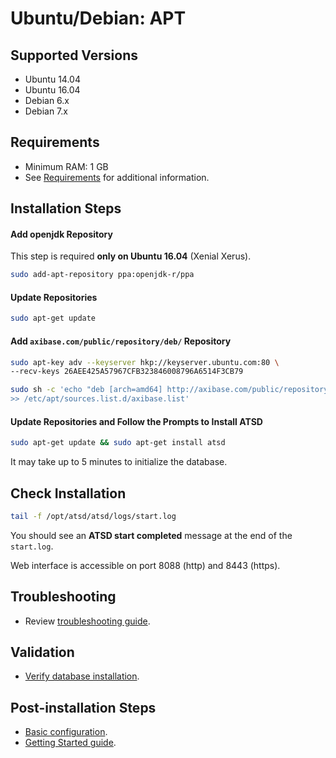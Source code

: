 # Ubuntu/Debian: APT

## Supported Versions

- Ubuntu 14.04
- Ubuntu 16.04
- Debian 6.x
- Debian 7.x

## Requirements

- Minimum RAM: 1 GB 
- See [Requirements](../administration/requirements.md "ATSD Requirements") for additional information.

## Installation Steps

#### Add openjdk Repository

This step is required **only on Ubuntu 16.04** (Xenial Xerus).

```sh
sudo add-apt-repository ppa:openjdk-r/ppa  
```

#### Update Repositories

```sh
sudo apt-get update
```

#### Add `axibase.com/public/repository/deb/` Repository

```sh
sudo apt-key adv --keyserver hkp://keyserver.ubuntu.com:80 \
--recv-keys 26AEE425A57967CFB323846008796A6514F3CB79                             
```

```sh
sudo sh -c 'echo "deb [arch=amd64] http://axibase.com/public/repository/deb/ ./" \
>> /etc/apt/sources.list.d/axibase.list'
```

#### Update Repositories and Follow the Prompts to Install ATSD

```sh
sudo apt-get update && sudo apt-get install atsd                       
```

It may take up to 5 minutes to initialize the database.

## Check Installation

```sh
tail -f /opt/atsd/atsd/logs/start.log                                   
```

You should see an **ATSD start completed** message at the end of the `start.log`.

Web interface is accessible on port 8088 (http) and 8443 (https).

## Troubleshooting

* Review [troubleshooting guide](troubleshooting.md).

## Validation

* [Verify database installation](verifying-installation.md).

## Post-installation Steps

* [Basic configuration](post-installation.md).
* [Getting Started guide](/tutorials/getting-started.md).

